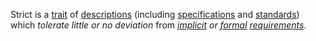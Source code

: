 Strict is a [trait](https://github.com/gcassel/Modular-Organization-Terminology/blob/master/terms/trait.md) of [descriptions](https://github.com/gcassel/Modular-Organization-Terminology/blob/master/terms/description.md) (including [specifications](https://github.com/gcassel/Modular-Organization-Terminology/blob/master/terms/specification.md) and [standards](https://github.com/gcassel/Modular-Organization-Terminology/blob/master/terms/standard.md)) which *tolerate little or no deviation* from *[implicit](https://github.com/gcassel/Modular-Organization-Terminology/blob/master/terms/imply.md) or [formal](https://github.com/gcassel/Modular-Organization-Terminology/blob/master/terms/form.md) [requirements](https://github.com/gcassel/Modular-Organization-Terminology/blob/master/terms/requirement.md)*.
